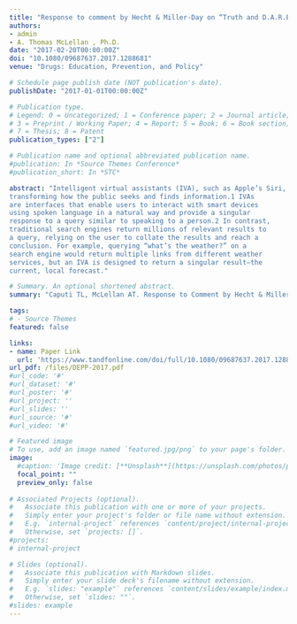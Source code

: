 ```yaml
---
title: "Response to comment by Hecht & Miller-Day on “Truth and D.A.R.E.: Is D.A.R.E.’s new Keepin’ it REAL curriculum suitable for American nationwide implementation?”"
authors:
- admin
- A. Thomas McLellan , Ph.D.
date: "2017-02-20T00:00:00Z"
doi: "10.1080/09687637.2017.1288681"
venue: "Drugs: Education, Prevention, and Policy"

# Schedule page publish date (NOT publication's date). 
publishDate: "2017-01-01T00:00:00Z"

# Publication type.
# Legend: 0 = Uncategorized; 1 = Conference paper; 2 = Journal article;
# 3 = Preprint / Working Paper; 4 = Report; 5 = Book; 6 = Book section;
# 7 = Thesis; 8 = Patent 
publication_types: ["2"]

# Publication name and optional abbreviated publication name. 
#publication: In *Source Themes Conference*
#publication_short: In *STC*

abstract: "Intelligent virtual assistants (IVA), such as Apple’s Siri, are
transforming how the public seeks and finds information.1 IVAs
are interfaces that enable users to interact with smart devices
using spoken language in a natural way and provide a singular
response to a query similar to speaking to a person.2 In contrast,
traditional search engines return millions of relevant results to
a query, relying on the user to collate the results and reach a
conclusion. For example, querying “what’s the weather?” on a
search engine would return multiple links from different weather
services, but an IVA is designed to return a singular result—the
current, local forecast."

# Summary. An optional shortened abstract.
summary: "Caputi TL, McLellan AT. Response to Comment by Hecht & Miller-Day on “Truth and DARE: Is DARE’s new Keepin’ it REAL curriculum suitable for American nationwide implementation?”. Drugs: Education, Prevention and Policy. 2017 Mar 4;24(2):226-."

tags:
# - Source Themes
featured: false

links:
- name: Paper Link
  url: 'https://www.tandfonline.com/doi/full/10.1080/09687637.2017.1288681'
url_pdf: /files/DEPP-2017.pdf
#url_code: '#'
#url_dataset: '#'
#url_poster: '#'
#url_project: ''
#url_slides: ''
#url_source: '#'
#url_video: '#'

# Featured image
# To use, add an image named `featured.jpg/png` to your page's folder. 
image:
  #caption: 'Image credit: [**Unsplash**](https://unsplash.com/photos/pLCdAaMFLTE)'
  focal_point: ""
  preview_only: false
 
# Associated Projects (optional).
#   Associate this publication with one or more of your projects.
#   Simply enter your project's folder or file name without extension.
#   E.g. `internal-project` references `content/project/internal-project/index.md`.
#   Otherwise, set `projects: []`.
#projects:
# internal-project

# Slides (optional).
#   Associate this publication with Markdown slides.
#   Simply enter your slide deck's filename without extension.
#   E.g. `slides: "example"` references `content/slides/example/index.md`.
#   Otherwise, set `slides: ""`.
#slides: example
---
```

